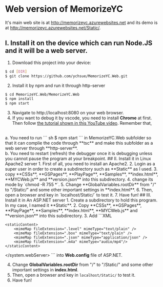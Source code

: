 # Web version of MemorizeYC
It's main web site is at <http://memorizeyc.azurewebsites.net> and its demo is at <http://memorizeyc.azurewebsites.net/Static/>.
## I. Install it on the device which can run Node.JS and it will be a web server.
1. Download this project into your device:
``` bash
$ cd [DIR]
$ git clone https://github.com/ychsue/MemorizeYC.Web.git
```
2. Install it by npm and run it through http-server
``` sh
$ cd MemorizeYC.Web/MemorizeYC.Web
$ npm install
$ npm start
```
3. Navigate to http://localhost:8080 on your web browser.
4. If you want to debug it by vscode, you need to install **Chrome** at first. Then follow [the tutorial shown in this YouTube video](https://www.youtube.com/watch?v=H1lgYojMCaQ). Remember that, 
<br/>
a. You need to run
``` sh
$ npm start
```
in MemorizeYC.Web subfolder so that it can complie the code through **tsc** and make this subfolder as a web server through **http-server**.
<br/>
b. You need to restart (refresh) the debugger once it is debugging unless you cannot pause the program at your breakpoint.
## II. Install it in Linux Apache2 server
1. First of all, you need to install an Apache2.
2. Login as a super user in order to create a subdirectory such as **Static** as I used.
3. copy **CSSs**, **GSPages**, **PlayPage**, **Samples**, **index.html**, **MYCWeb.js** and **version.json** into this subdirectory.
4. change its mode by `chmod -R 755 *`.
5. Change **GlobalVariables.rootDir** from "/" to "/Static/" and some other important settings in **index.html**.
6. Then, open a browser and key in `localhost/Static/` to test it.
7. Have fun!
## III. Install it in An ASP.NET server
1. Create a subdirectory to hold this program. In my case, I named it **Static**.
2. Copy  **CSSs**, **GSPages**, **PlayPage**, **Samples**, **index.html**, **MYCWeb.js** and **version.json** into this subdirectory.
3. Add 
    ```XML
<configuration>
  <system.webServer>
    <handlers>
      <add name="JavaScriptHandler" path="*.js" verb="*"
       preCondition="integratedMode" type="System.Web.StaticFileHandler" />
      <add name="HtmlScriptHandler" path="*.html" verb="*"
       preCondition="integratedMode" type="System.Web.StaticFileHandler" />
    </handlers>

    <staticContent>
        <mimeMap fileExtension=".level" mimeType="text/plain" />
        <mimeMap fileExtension=".box" mimeType="text/plain" />
        <mimeMap fileExtension=".json" mimeType="application/json" />
        <mimeMap fileExtension=".m4a" mimeType="audio/mp4"/>
    </staticContent>
  </system.webServer>
</configuration>
    ```
into **Web.config** file of ASP.NET.

4. Change **GlobalVariables.rootDir** from "/" to "/Static/" and some other important settings in **index.html**.
5. Then, open a browser and key in `localhost/Static/` to test it.
6. Have fun!